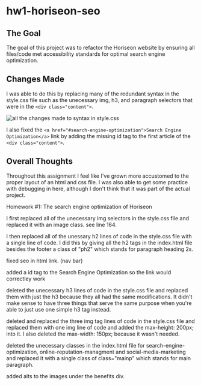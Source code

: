 # **hw1-horiseon-seo**

## **The Goal**
The goal of this project was to refactor the Horiseon website by ensuring all files/code met accessibility standards for optimal search engine optimization.

## **Changes Made**
I was able to do this by replacing many of the redundant syntax in the style.css file such as the unecessary img, h3, and paragraph selectors that were in the `<div class="content">`. 

![all the changes made to syntax in style.css](/desktop/Projects/Homework/hw1-horiseon-seo/readme_sc/Article.png/)

I also fixed the `<a href="#search-engine-optimization">Search Engine Optimization</a>` link by adding the missing id tag to the first article of the `<div class="content">`.

## **Overall Thoughts**
Throughout this assignment I feel like I've grown more accustomed to the proper layout of an html and css file. I was also able to get some practice with debugging in here, although I don't think that it was part of the actual project.  







Homework #1: The search engine optimization of Horiseon

I first replaced all of the unecessary img selectors in the style.css file and replaced it with an image class. see line 164.

I then replaced all of the unessary h2 lines of code in the style.css file with a single line of code. I did this by giving all the h2 tags in the index.html file besides the footer a class of "ph2" which stands for paragraph heading 2s.

fixed seo in html link. (nav bar)

added a id tag to the Search Engine Optimization so the link would correctley work

deleted the unecessary h3 lines of code in the style.css file and replaced them with just the h3 because they all had the same modifications. It didn't make sense to have three things that serve the same purpose when you're able to just use one simple h3 tag instead.

deleted and replaced the three img tag lines of code in the style.css file and replaced them with one img line of code and added the max-height: 200px; into it. I also deleted the max-width: 150px; because it wasn't needed.

deleted the unecessary classes in the index.html file for search-engine-optimization, online-reputation-managment and social-media-marketing and replaced it with a single class of class="mainp" which stands for main paragraph.

added alts to the images under the benefits div.